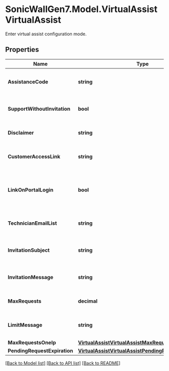 # SonicWallGen7.Model.VirtualAssistVirtualAssist
Enter virtual assist configuration mode.

## Properties

Name | Type | Description | Notes
------------ | ------------- | ------------- | -------------
**AssistanceCode** | **string** | Set virtual assist assistance code. | [optional] 
**SupportWithoutInvitation** | **bool** | Enable support without invitation. | [optional] 
**Disclaimer** | **string** | Set virtual assist disclaimer. | [optional] 
**CustomerAccessLink** | **string** | Set virtual assist customer access link. | [optional] 
**LinkOnPortalLogin** | **bool** | Enable display virtual assist link from portal login. | [optional] 
**TechnicianEmailList** | **string** | Set virtual assist technician e-mail list. | [optional] 
**InvitationSubject** | **string** | Set technician subject of invitation. | [optional] 
**InvitationMessage** | **string** | Set technician invitation message. | [optional] 
**MaxRequests** | **decimal** | Set maximum requests. | [optional] 
**LimitMessage** | **string** | Set technician limit message. | [optional] 
**MaxRequestsOneIp** | [**VirtualAssistVirtualAssistMaxRequestsOneIp**](VirtualAssistVirtualAssistMaxRequestsOneIp.md) |  | [optional] 
**PendingRequestExpiration** | [**VirtualAssistVirtualAssistPendingRequestExpiration**](VirtualAssistVirtualAssistPendingRequestExpiration.md) |  | [optional] 

[[Back to Model list]](../README.md#documentation-for-models) [[Back to API list]](../README.md#documentation-for-api-endpoints) [[Back to README]](../README.md)

